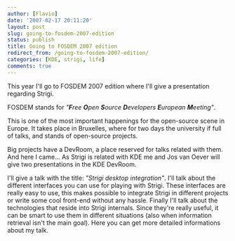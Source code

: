```yaml
---
author: [Flavio]
date: '2007-02-17 20:11:20'
layout: post
slug: going-to-fosdem-2007-edition
status: publish
title: Going to FOSDEM 2007 edition
redirect_from: /going-to-fosdem-2007-edition/
categories: [KDE, strigi, life]
comments: true
---
```


This year I'll go to FOSDEM 2007 edition where I'll give a presentation
regarding Strigi. 

FOSDEM stands for _"**F**ree **O**pen **S**ource **D**evelopers **E**uropean
**M**eeting"_.

This is one of the most important happenings for the open-source scene in
Europe. It takes place in Bruxelles, where for two days the university if full
of talks, and stands of open-source projects.

Big projects have a DevRoom, a place reserved for talks related with them. And
here I came... As Strigi is related with KDE me and Jos van Oever will give
two presentations in the KDE DevRoom.

I'll give a talk with the title: _"Strigi desktop integration"_. I'll talk
about the different interfaces you can use for playing with Strigi. These
interfaces are really easy to use, this makes possible to integrate Strigi in
different projects or write some cool front-end without any hassle. Finally
I'll talk about the technologies that reside into Strigi internals. Since
they're really useful, it can be smart to use them in different situations
(also when information retrieval isn't the main goal). Here you can get more
detailed informations about my talk.

